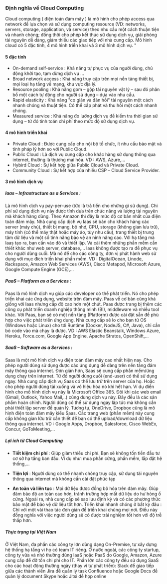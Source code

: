 ### Định nghĩa về Cloud Computing
Cloud computing ( điện toán đám mây ) là mô hình cho phép access qua network để lựa chọn và sử dụng computing resource (VD: networks, servers, storage, application, và service) theo nhu cầu một cách thuận tiện và nhanh chóng; đồng thời cho phép kết thúc sử dụng dịch vụ, giải phóng tài nguyên dễ dàng, giảm thiểu các giao tiếp với nhà cung cấp. Mô hình cloud có 5 đặc tính, 4 mô hình triển khai và 3 mô hình dịch vụ. "

#### 5 đặc tính

- On-demand self-service : Khả năng tự phục vụ của người dùng, chủ động khởi tạo, tạm dừng dịch vụ …
- Broad network access : Khả năng truy cập trên mọi nền tảng thiết bị, mọi loại hạ tầng về mạng, khu vực địa lý.
- Resource pooling : Khả năng gom – gộp tài nguyên vật lý – sau đó phân bổ một cách tự động cho người sử dụng – dựa vào nhu cầu.
- Rapid elasticity : Khả năng "co giãn và đàn hồi" tài nguyên một cách nhanh chóng và thuật tiện. Có thể cấp phát và thu hồi một cách nhanh chóng.
- Measured service : Khả năng đo lường dịch vụ để kiểm tra thời gian sử dụng – từ đó tính toán chi phí theo mức độ sử dụng dịch vụ.

#### 4 mô hình triển khai

- Private Cloud : Được cung cấp cho nội bộ tổ chức, ít nhu cầu bảo mật và tính pháp lý hơn so với Public Cloud.
- Public Cloud : Là dịch vụ cung cấp cho khác hàng sử dụng thông qua internet, thường là thương mại hóa. VD : AWS, Azure,...
- Hybird Cloud : Sự kết hợp giữa Public Cloud và Private Cloud.
- Community Cloud : Sự kết hợp của nhiều CSP – Cloud Service Provider.

#### 3 mô hình dịch vụ

##### Iaas – Infrastructure as a Services :
Là mô hình dịch vụ pay-per-use (tức là trả tiền cho những gì sử dụng). Chi phí sử dụng dịch vụ này được tính dựa trên chức năng và lượng tài nguyên mà khách hàng dùng. Theo Amazon thì đây là mức độ cơ bản nhất của điện toán đám mây.
Nhà cung cấp dịch vụ Iaas sẽ bán cho khách hàng các server (máy chủ), thiết bị mạng, bộ nhớ, CPU, storage (không gian lưu trữ), máy tính (có thể máy thật hoặc máy ảo, tùy nhu cầu), trang thiết bị trung tâm dữ liệu và một số tính năng bảo vệ an ninh nâng cao.
Với hạ tầng mà Iaas tạo ra, bạn cần vào đó và thiết lập. Và cài thêm những phần mềm cần thiết khác như web server, database,… Iaas không được tạo ra để phục vụ cho người dùng cuối. Mà nó để cho các công ty, đơn vị phát hành web sử dụng với mục đích triển khai phần mềm.
VD : DigitalOcean, Linode, Rackspace, Amazon Web Services (AWS), Cisco Metapod, Microsoft Azure, Google Compute Engine (GCE),...

##### PaaS – Platform as a Services :

Paas là mô hình dịch vụ giúp các developer có thể phát triển. Nó cho phép triển khai các ứng dụng, website trên đám mây. Paas về cơ bản cũng khá giống với Iaas nhưng cấp độ cao hơn một chút. Paas được trang bị thêm các công cụ phát triển doanh nghiệp thông minh (BI), middleware và nhiều tool khác. Với Paas, bạn sẽ có một nền tảng (Platform) được cài đặt sẵn để phù hợp cho việc phát triển ứng dụng.
Nhà cung cấp sẽ lo cho bạn từ OS (Windows hoặc Linux) cho tới Runtime (Docker, NodeJS, C#, Java), chỉ cần bỏ code vào mà chạy là được.
VD : AWS Elastic Beanstalk, Windows Azure, Heroku, Force.com, Google App Engine, Apache Stratos, OpenShift,...

##### SaaS – Software as a Services :

Saas là một mô hình dịch vụ điện toán đám mây cao nhất hiện nay. Cho phép người dùng sử dụng được các ứng dụng dễ dàng trên nền tảng đám mây thông qua internet. Đơn giản hơn, Saas sẽ cung cấp phần mềm/ứng dụng chạy trên internet. Từ đó người dùng cuối (end-user) có thể sử dụng ngay. Nhà cung cấp dịch vụ Saas có thể lưu trữ trên server của họ. Hoặc cho phép người dùng tải xuống và vô hiệu hóa nó khi hết hạn.
Ví dụ điển hình cho mô hình dịch vụ này là Microsoft Office 365. Đôi khi các web email (Gmail, Outlook, Yahoo Mail,..) cũng dùng dịch vụ này. Đây đều là các sản phẩm hoàn chỉnh. Người dùng có thể sử dụng ngay lập tức mà không cần phải thiết lập server để quản lý.
Tương tự, OneDrive, Dropbox cũng là mô hình điện toán đám mây kiểu Saas. Các trang web (phần mềm) này cung cấp không gian lữu trữ cần thiết để bạn có thể upload/download dữ liệu thông qua internet.
VD : Google Apps, Dropbox, Salesforce, Cisco WebEx, Concur, GoToMeeting,...

##### Lợi ích từ Cloud Computing

- **Tiết kiệm chi phí** : Giúp giảm thiểu chi phí. Bạn sẽ không tốn tiền đầu tư cơ sở hạ tầng ban đầu. Ví dụ như: mua phần cứng, phần mềm, lắp đặt hệ thống,…

- **Tiện lợi** : Người dùng có thể nhanh chóng truy cập, sử dụng tài nguyên thông qua internet mà không cần cài đặt phức tạp

- **An toàn và liên tục** : Mọi dữ liệu được đồng bộ hóa trên đám mây. Giúp đảm bảo độ an toàn cao hơn, tránh trường hợp mất dữ liệu do hư hỏng ổ cứng. Ngoài ra, nhà cung cấp sẽ sao lưu định kỳ và có các phương thức bảo mật để bảo vệ dữ liệu tốt hơn.
Triển khai nhanh chóng ở bất kỳ đâu : Chỉ với một vài thao tác đơn giản để triển khai chúng mọi nơi. Điều này đồng nghĩa với việc người dùng sẽ có được trải nghiệm tốt hơn với độ trễ thấp hơn.

##### Thực trạng tại Việt Nam

Ở Việt Nam, đa phần các công ty lớn dùng dạng On-Premise, tự xây dựng hệ thống hạ tầng vì họ có team IT riêng. Ở nước ngoài, các công ty startup, công ty vừa và nhỏ thường dùng IaaS hoặc PaaS do Google, Amazon, Azure cung cấp để đỡ tốn chi phí cho IT.
Phần lớn các công ty đều sử dụng SaaS cho các hoạt động thường ngày (thay vì tự phát triển):
Slack để giao tiếp giữa các thành viên
Jira để quản lý task
Confluence hoặc Google Docs để quản lý document
Skype hoặc Jitsi để họp online
